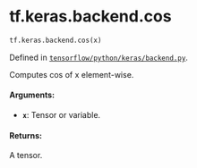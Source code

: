 <div itemscope itemtype="http://developers.google.com/ReferenceObject">
<meta itemprop="name" content="tf.keras.backend.cos" />
</div>

# tf.keras.backend.cos

``` python
tf.keras.backend.cos(x)
```



Defined in [`tensorflow/python/keras/backend.py`](https://www.tensorflow.org/code/tensorflow/python/keras/backend.py).

Computes cos of x element-wise.

#### Arguments:

* <b>`x`</b>: Tensor or variable.


#### Returns:

A tensor.